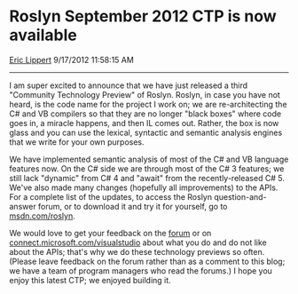<div id="page">

# Roslyn September 2012 CTP is now available

[Eric Lippert](https://social.msdn.microsoft.com/profile/Eric%20Lippert) 9/17/2012 11:58:15 AM

-----

<div id="content">

<div class="mine">

I am super excited to announce that we have just released a third "Community Technology Preview" of Roslyn. Roslyn, in case you have not heard, is the code name for the project I work on; we are re-architecting the C\# and VB compilers so that they are no longer "black boxes" where code goes in, a miracle happens, and then IL comes out. Rather, the box is now glass and you can use the lexical, syntactic and semantic analysis engines that we write for your own purposes.

We have implemented semantic analysis of most of the C\# and VB language features now. On the C\# side we are through most of the C\# 3 features; we still lack "dynamic" from C\# 4 and "await" from the recently-released C\# 5. We've also made many changes (hopefully all improvements) to the APIs. For a complete list of the updates, to access the Roslyn question-and-answer forum, or to download it and try it for yourself, go to [msdn.com/roslyn](http://msdn.com/roslyn).

We would love to get your feedback on the [forum](http://social.msdn.microsoft.com/forums/en-us/roslyn) or on [connect.microsoft.com/visualstudio](http://blogs.msdn.comconnect.microsoft.com/visualstudio) about what you do and do not like about the APIs; that's why we do these technology previews so often. (Please leave feedback on the forum rather than as a comment to this blog; we have a team of program managers who read the forums.) I hope you enjoy this latest CTP; we enjoyed building it.

</div>

</div>

</div>

